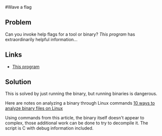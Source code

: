 #Wave a flag
## Problem
Can you invoke help flags for a tool or binary? *This program* has extraordinarily 
helpful information...

## Links
* [This program](https://mercury.picoctf.net/static/b28b6021d6040b086c2226ebeb913bc2/warm)

## Solution
This is solved by just running the binary, but running binaries is dangerous.

Here are notes on analyzing a binary through Linux commands
[10 ways to analyze binary files on Linux](https://opensource.com/article/20/4/linux-binary-analysis)

Using commands from this article, the binary itself doesn't appear to complex, those
additional work can be done to try to decompile it.  The script is C with debug information included.
